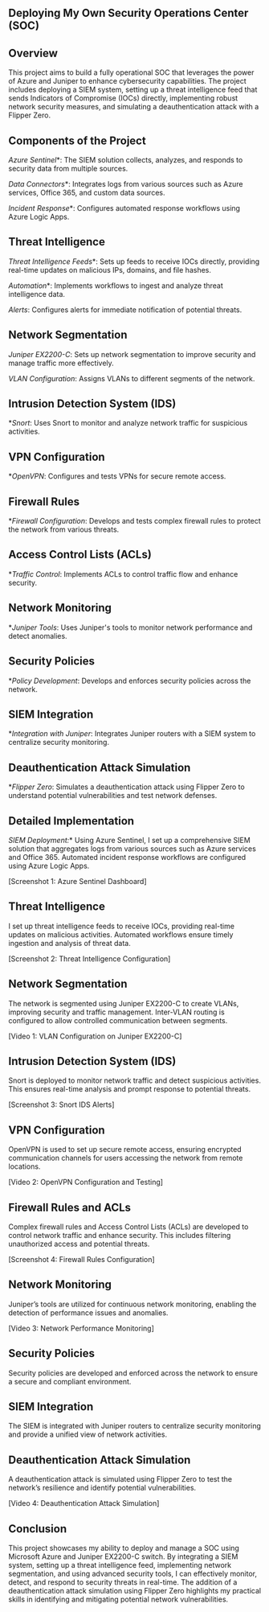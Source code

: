 ## Deploying My Own Security Operations Center (SOC)

## Overview

This project aims to build a fully operational SOC that leverages the power of Azure and Juniper to enhance cybersecurity capabilities. The project includes deploying a SIEM system, setting up a threat intelligence feed that sends Indicators of Compromise (IOCs) directly, implementing robust network security measures, and simulating a deauthentication attack with a Flipper Zero.

## Components of the Project

*Azure Sentinel**: The SIEM solution collects, analyzes, and responds to security data from multiple sources.

*Data Connectors**: Integrates logs from various sources such as Azure services, Office 365, and custom data sources.

*Incident Response**: Configures automated response workflows using Azure Logic Apps.

## Threat Intelligence

*Threat Intelligence Feeds**: Sets up feeds to receive IOCs directly, providing real-time updates on malicious IPs, domains, and file hashes.

*Automation**: Implements workflows to ingest and analyze threat intelligence data.

*Alerts*: Configures alerts for immediate notification of potential threats.

## Network Segmentation

*Juniper EX2200-C*: Sets up network segmentation to improve security and manage traffic more effectively.

*VLAN Configuration*: Assigns VLANs to different segments of the network.

## Intrusion Detection System (IDS)

**Snort*: Uses Snort to monitor and analyze network traffic for suspicious activities.

## VPN Configuration

**OpenVPN*: Configures and tests VPNs for secure remote access.

## Firewall Rules

**Firewall Configuration*: Develops and tests complex firewall rules to protect the network from various threats.

## Access Control Lists (ACLs)

**Traffic Control*: Implements ACLs to control traffic flow and enhance security.

## Network Monitoring

**Juniper Tools*: Uses Juniper's tools to monitor network performance and detect anomalies.

## Security Policies

**Policy Development*: Develops and enforces security policies across the network.

## SIEM Integration

**Integration with Juniper*: Integrates Juniper routers with a SIEM system to centralize security monitoring.

## Deauthentication Attack Simulation

**Flipper Zero*: Simulates a deauthentication attack using Flipper Zero to understand potential vulnerabilities and test network defenses.

## Detailed Implementation
*SIEM Deployment:**
Using Azure Sentinel, I set up a comprehensive SIEM solution that aggregates logs from various sources such as Azure services and Office 365. Automated incident response workflows are configured using Azure Logic Apps.

[Screenshot 1: Azure Sentinel Dashboard]

## Threat Intelligence
I set up threat intelligence feeds to receive IOCs, providing real-time updates on malicious activities. Automated workflows ensure timely ingestion and analysis of threat data.

[Screenshot 2: Threat Intelligence Configuration]

## Network Segmentation
The network is segmented using Juniper EX2200-C to create VLANs, improving security and traffic management. Inter-VLAN routing is configured to allow controlled communication between segments.

[Video 1: VLAN Configuration on Juniper EX2200-C]

## Intrusion Detection System (IDS)
Snort is deployed to monitor network traffic and detect suspicious activities. This ensures real-time analysis and prompt response to potential threats.

[Screenshot 3: Snort IDS Alerts]

## VPN Configuration
OpenVPN is used to set up secure remote access, ensuring encrypted communication channels for users accessing the network from remote locations.

[Video 2: OpenVPN Configuration and Testing]

## Firewall Rules and ACLs
Complex firewall rules and Access Control Lists (ACLs) are developed to control network traffic and enhance security. This includes filtering unauthorized access and potential threats.

[Screenshot 4: Firewall Rules Configuration]

## Network Monitoring
Juniper’s tools are utilized for continuous network monitoring, enabling the detection of performance issues and anomalies.

[Video 3: Network Performance Monitoring]

## Security Policies
Security policies are developed and enforced across the network to ensure a secure and compliant environment.

## SIEM Integration
The SIEM is integrated with Juniper routers to centralize security monitoring and provide a unified view of network activities.

## Deauthentication Attack Simulation
A deauthentication attack is simulated using Flipper Zero to test the network’s resilience and identify potential vulnerabilities.

[Video 4: Deauthentication Attack Simulation]

## Conclusion
This project showcases my ability to deploy and manage a SOC using Microsoft Azure and Juniper EX2200-C switch. By integrating a SIEM system, setting up a threat intelligence feed, implementing network segmentation, and using advanced security tools, I can effectively monitor, detect, and respond to security threats in real-time. The addition of a deauthentication attack simulation using Flipper Zero highlights my practical skills in identifying and mitigating potential network vulnerabilities.
